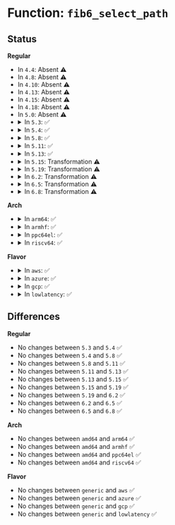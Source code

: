 # Function: <code>fib6_select_path</code>

## Status
<b>Regular</b>
<ul>
<li>
In <code>4.4</code>: Absent ⚠️
</li>
<li>
In <code>4.8</code>: Absent ⚠️
</li>
<li>
In <code>4.10</code>: Absent ⚠️
</li>
<li>
In <code>4.13</code>: Absent ⚠️
</li>
<li>
In <code>4.15</code>: Absent ⚠️
</li>
<li>
In <code>4.18</code>: Absent ⚠️
</li>
<li>
In <code>5.0</code>: Absent ⚠️
</li>
<li>
<details>
<summary>In <code>5.3</code>: ✅</summary>

```c
void fib6_select_path(const struct net *net, struct fib6_result *res, struct flowi6 *fl6, int oif, bool have_oif_match, const struct sk_buff *skb, int strict);
```

**Collision:** Unique Global

**Inline:** No

**Transformation:** False

**Instances:**

```
In net/ipv6/route.c (ffffffff81a19410)
Location: net/ipv6/route.c:425
Inline: False
Direct callers:
  - net/ipv6/route.c:ip6_route_check_nh
  - net/ipv6/route.c:ip6_pol_route
  - net/ipv6/route.c:ip6_pol_route_lookup
```
**Symbols:**

```
ffffffff81a19410-ffffffff81a195b5: fib6_select_path (STB_GLOBAL)
```
</details>
</li>
<li>
<details>
<summary>In <code>5.4</code>: ✅</summary>

```c
void fib6_select_path(const struct net *net, struct fib6_result *res, struct flowi6 *fl6, int oif, bool have_oif_match, const struct sk_buff *skb, int strict);
```

**Collision:** Unique Global

**Inline:** No

**Transformation:** False

**Instances:**

```
In net/ipv6/route.c (ffffffff81a50070)
Location: net/ipv6/route.c:427
Inline: False
Direct callers:
  - net/ipv6/route.c:ip6_route_check_nh
  - net/ipv6/route.c:ip6_pol_route
  - net/ipv6/route.c:ip6_pol_route_lookup
```
**Symbols:**

```
ffffffff81a50070-ffffffff81a50215: fib6_select_path (STB_GLOBAL)
```
</details>
</li>
<li>
<details>
<summary>In <code>5.8</code>: ✅</summary>

```c
void fib6_select_path(const struct net *net, struct fib6_result *res, struct flowi6 *fl6, int oif, bool have_oif_match, const struct sk_buff *skb, int strict);
```

**Collision:** Unique Global

**Inline:** No

**Transformation:** False

**Instances:**

```
In net/ipv6/route.c (ffffffff81b47800)
Location: net/ipv6/route.c:427
Inline: False
Direct callers:
  - net/ipv6/route.c:ip6_route_check_nh
  - net/ipv6/route.c:ip6_pol_route
  - net/ipv6/route.c:ip6_pol_route_lookup
```
**Symbols:**

```
ffffffff81b47800-ffffffff81b479ba: fib6_select_path (STB_GLOBAL)
```
</details>
</li>
<li>
<details>
<summary>In <code>5.11</code>: ✅</summary>

```c
void fib6_select_path(const struct net *net, struct fib6_result *res, struct flowi6 *fl6, int oif, bool have_oif_match, const struct sk_buff *skb, int strict);
```

**Collision:** Unique Global

**Inline:** No

**Transformation:** False

**Instances:**

```
In net/ipv6/route.c (ffffffff81b563e0)
Location: net/ipv6/route.c:410
Inline: False
Direct callers:
  - net/ipv6/route.c:ip6_route_check_nh
  - net/ipv6/route.c:ip6_pol_route
  - net/ipv6/route.c:ip6_pol_route_lookup
```
**Symbols:**

```
ffffffff81b563e0-ffffffff81b5659a: fib6_select_path (STB_GLOBAL)
```
</details>
</li>
<li>
<details>
<summary>In <code>5.13</code>: ✅</summary>

```c
void fib6_select_path(const struct net *net, struct fib6_result *res, struct flowi6 *fl6, int oif, bool have_oif_match, const struct sk_buff *skb, int strict);
```

**Collision:** Unique Global

**Inline:** No

**Transformation:** False

**Instances:**

```
In net/ipv6/route.c (ffffffff81b43ff0)
Location: net/ipv6/route.c:413
Inline: False
Direct callers:
  - net/ipv6/route.c:ip6_route_check_nh
  - net/ipv6/route.c:ip6_pol_route
  - net/ipv6/route.c:ip6_pol_route_lookup
```
**Symbols:**

```
ffffffff81b43ff0-ffffffff81b441aa: fib6_select_path (STB_GLOBAL)
```
</details>
</li>
<li>
<details>
<summary>In <code>5.15</code>: Transformation ⚠️</summary>

```c
void fib6_select_path(const struct net *net, struct fib6_result *res, struct flowi6 *fl6, int oif, bool have_oif_match, const struct sk_buff *skb, int strict);
```

**Collision:** Unique Global

**Inline:** No

**Transformation:** True

**Instances:**

```
In net/ipv6/route.c (0)
Location: net/ipv6/route.c:413
Inline: False
Direct callers:
  - net/ipv6/route.c:ip6_route_check_nh
  - net/ipv6/route.c:ip6_pol_route
  - net/ipv6/route.c:ip6_pol_route_lookup
```
**Symbols:**

```
ffffffff81d40018-ffffffff81d400ab: fib6_select_path.cold (STB_LOCAL)
ffffffff81c0af00-ffffffff81c0b10b: fib6_select_path (STB_GLOBAL)
```
</details>
</li>
<li>
<details>
<summary>In <code>5.19</code>: Transformation ⚠️</summary>

```c
void fib6_select_path(const struct net *net, struct fib6_result *res, struct flowi6 *fl6, int oif, bool have_oif_match, const struct sk_buff *skb, int strict);
```

**Collision:** Unique Global

**Inline:** No

**Transformation:** True

**Instances:**

```
In net/ipv6/route.c (0)
Location: net/ipv6/route.c:415
Inline: False
Direct callers:
  - net/ipv6/route.c:ip6_route_check_nh
  - net/ipv6/route.c:ip6_pol_route
  - net/ipv6/route.c:ip6_pol_route_lookup
```
**Symbols:**

```
ffffffff81f0c991-ffffffff81f0ca24: fib6_select_path.cold (STB_LOCAL)
ffffffff81da5ca0-ffffffff81da5ecb: fib6_select_path (STB_GLOBAL)
```
</details>
</li>
<li>
<details>
<summary>In <code>6.2</code>: Transformation ⚠️</summary>

```c
void fib6_select_path(const struct net *net, struct fib6_result *res, struct flowi6 *fl6, int oif, bool have_oif_match, const struct sk_buff *skb, int strict);
```

**Collision:** Unique Global

**Inline:** No

**Transformation:** True

**Instances:**

```
In net/ipv6/route.c (0)
Location: net/ipv6/route.c:415
Inline: False
Direct callers:
  - net/ipv6/route.c:ip6_route_check_nh
  - net/ipv6/route.c:ip6_pol_route
  - net/ipv6/route.c:ip6_pol_route_lookup
```
**Symbols:**

```
ffffffff820b3fe2-ffffffff820b4075: fib6_select_path.cold (STB_LOCAL)
ffffffff81f751f0-ffffffff81f7541b: fib6_select_path (STB_GLOBAL)
```
</details>
</li>
<li>
<details>
<summary>In <code>6.5</code>: Transformation ⚠️</summary>

```c
void fib6_select_path(const struct net *net, struct fib6_result *res, struct flowi6 *fl6, int oif, bool have_oif_match, const struct sk_buff *skb, int strict);
```

**Collision:** Unique Global

**Inline:** No

**Transformation:** True

**Instances:**

```
In net/ipv6/route.c (0)
Location: net/ipv6/route.c:414
Inline: False
Direct callers:
  - net/ipv6/route.c:ip6_pol_route
  - net/ipv6/route.c:ip6_pol_route_lookup
```
**Symbols:**

```
ffffffff821350a9-ffffffff8213513d: fib6_select_path.cold (STB_LOCAL)
ffffffff81fd5280-ffffffff81fd54ab: fib6_select_path (STB_GLOBAL)
```
</details>
</li>
<li>
<details>
<summary>In <code>6.8</code>: Transformation ⚠️</summary>

```c
void fib6_select_path(const struct net *net, struct fib6_result *res, struct flowi6 *fl6, int oif, bool have_oif_match, const struct sk_buff *skb, int strict);
```

**Collision:** Unique Global

**Inline:** No

**Transformation:** True

**Instances:**

```
In net/ipv6/route.c (0)
Location: net/ipv6/route.c:413
Inline: False
Direct callers:
  - net/ipv6/route.c:ip6_pol_route
  - net/ipv6/route.c:ip6_pol_route_lookup
```
**Symbols:**

```
ffffffff82216b6d-ffffffff82216c0e: fib6_select_path.cold (STB_LOCAL)
ffffffff820a2b90-ffffffff820a2e0a: fib6_select_path (STB_GLOBAL)
```
</details>
</li>
</ul>
<b>Arch</b>
<ul>
<li>
<details>
<summary>In <code>arm64</code>: ✅</summary>

```c
void fib6_select_path(const struct net *net, struct fib6_result *res, struct flowi6 *fl6, int oif, bool have_oif_match, const struct sk_buff *skb, int strict);
```

**Collision:** Unique Global

**Inline:** No

**Transformation:** False

**Instances:**

```
In net/ipv6/route.c (ffff800010d13fd0)
Location: net/ipv6/route.c:427
Inline: False
Direct callers:
  - net/ipv6/route.c:ip6_route_check_nh
  - net/ipv6/route.c:ip6_pol_route
  - net/ipv6/route.c:ip6_pol_route_lookup
```
**Symbols:**

```
ffff800010d13fd0-ffff800010d14194: fib6_select_path (STB_GLOBAL)
```
</details>
</li>
<li>
<details>
<summary>In <code>armhf</code>: ✅</summary>

```c
void fib6_select_path(const struct net *net, struct fib6_result *res, struct flowi6 *fl6, int oif, bool have_oif_match, const struct sk_buff *skb, int strict);
```

**Collision:** Unique Global

**Inline:** No

**Transformation:** False

**Instances:**

```
In net/ipv6/route.c (c0e19b6c)
Location: net/ipv6/route.c:427
Inline: False
Direct callers:
  - net/ipv6/route.c:ip6_route_check_nh
  - net/ipv6/route.c:ip6_nh_lookup_table
  - net/ipv6/route.c:ip6_pol_route
  - net/ipv6/route.c:ip6_pol_route_lookup
```
**Symbols:**

```
c0e19b6c-c0e19d24: fib6_select_path (STB_GLOBAL)
```
</details>
</li>
<li>
<details>
<summary>In <code>ppc64el</code>: ✅</summary>

```c
void fib6_select_path(const struct net *net, struct fib6_result *res, struct flowi6 *fl6, int oif, bool have_oif_match, const struct sk_buff *skb, int strict);
```

**Collision:** Unique Global

**Inline:** No

**Transformation:** False

**Instances:**

```
In net/ipv6/route.c (c000000000e40a90)
Location: net/ipv6/route.c:427
Inline: False
Direct callers:
  - net/ipv6/route.c:ip6_route_check_nh
  - net/ipv6/route.c:ip6_pol_route
  - net/ipv6/route.c:ip6_pol_route_lookup
```
**Symbols:**

```
c000000000e40a90-c000000000e40d1c: fib6_select_path (STB_GLOBAL)
```
</details>
</li>
<li>
<details>
<summary>In <code>riscv64</code>: ✅</summary>

```c
void fib6_select_path(const struct net *net, struct fib6_result *res, struct flowi6 *fl6, int oif, bool have_oif_match, const struct sk_buff *skb, int strict);
```

**Collision:** Unique Global

**Inline:** No

**Transformation:** False

**Instances:**

```
In net/ipv6/route.c (ffffffe000859996)
Location: net/ipv6/route.c:427
Inline: False
Direct callers:
  - net/ipv6/route.c:ip6_route_check_nh
  - net/ipv6/route.c:ip6_nh_lookup_table
  - net/ipv6/route.c:ip6_pol_route
  - net/ipv6/route.c:ip6_pol_route_lookup
```
**Symbols:**

```
ffffffe000859996-ffffffe000859b06: fib6_select_path (STB_GLOBAL)
```
</details>
</li>
</ul>
<b>Flavor</b>
<ul>
<li>
<details>
<summary>In <code>aws</code>: ✅</summary>

```c
void fib6_select_path(const struct net *net, struct fib6_result *res, struct flowi6 *fl6, int oif, bool have_oif_match, const struct sk_buff *skb, int strict);
```

**Collision:** Unique Global

**Inline:** No

**Transformation:** False

**Instances:**

```
In net/ipv6/route.c (ffffffff819ef700)
Location: net/ipv6/route.c:427
Inline: False
Direct callers:
  - net/ipv6/route.c:ip6_route_check_nh
  - net/ipv6/route.c:ip6_pol_route
  - net/ipv6/route.c:ip6_pol_route_lookup
```
**Symbols:**

```
ffffffff819ef700-ffffffff819ef8a5: fib6_select_path (STB_GLOBAL)
```
</details>
</li>
<li>
<details>
<summary>In <code>azure</code>: ✅</summary>

```c
void fib6_select_path(const struct net *net, struct fib6_result *res, struct flowi6 *fl6, int oif, bool have_oif_match, const struct sk_buff *skb, int strict);
```

**Collision:** Unique Global

**Inline:** No

**Transformation:** False

**Instances:**

```
In net/ipv6/route.c (ffffffff819ac4c0)
Location: net/ipv6/route.c:427
Inline: False
Direct callers:
  - net/ipv6/route.c:ip6_route_check_nh
  - net/ipv6/route.c:ip6_pol_route
  - net/ipv6/route.c:ip6_pol_route_lookup
```
**Symbols:**

```
ffffffff819ac4c0-ffffffff819ac665: fib6_select_path (STB_GLOBAL)
```
</details>
</li>
<li>
<details>
<summary>In <code>gcp</code>: ✅</summary>

```c
void fib6_select_path(const struct net *net, struct fib6_result *res, struct flowi6 *fl6, int oif, bool have_oif_match, const struct sk_buff *skb, int strict);
```

**Collision:** Unique Global

**Inline:** No

**Transformation:** False

**Instances:**

```
In net/ipv6/route.c (ffffffff81a5a180)
Location: net/ipv6/route.c:427
Inline: False
Direct callers:
  - net/ipv6/route.c:ip6_route_check_nh
  - net/ipv6/route.c:ip6_pol_route
  - net/ipv6/route.c:ip6_pol_route_lookup
```
**Symbols:**

```
ffffffff81a5a180-ffffffff81a5a325: fib6_select_path (STB_GLOBAL)
```
</details>
</li>
<li>
<details>
<summary>In <code>lowlatency</code>: ✅</summary>

```c
void fib6_select_path(const struct net *net, struct fib6_result *res, struct flowi6 *fl6, int oif, bool have_oif_match, const struct sk_buff *skb, int strict);
```

**Collision:** Unique Global

**Inline:** No

**Transformation:** False

**Instances:**

```
In net/ipv6/route.c (ffffffff81a663e0)
Location: net/ipv6/route.c:427
Inline: False
Direct callers:
  - net/ipv6/route.c:ip6_route_check_nh
  - net/ipv6/route.c:ip6_pol_route
  - net/ipv6/route.c:ip6_pol_route_lookup
```
**Symbols:**

```
ffffffff81a663e0-ffffffff81a66585: fib6_select_path (STB_GLOBAL)
```
</details>
</li>
</ul>

## Differences
<b>Regular</b>
<ul>
<li>
No changes between <code>5.3</code> and <code>5.4</code> ✅
</li>
<li>
No changes between <code>5.4</code> and <code>5.8</code> ✅
</li>
<li>
No changes between <code>5.8</code> and <code>5.11</code> ✅
</li>
<li>
No changes between <code>5.11</code> and <code>5.13</code> ✅
</li>
<li>
No changes between <code>5.13</code> and <code>5.15</code> ✅
</li>
<li>
No changes between <code>5.15</code> and <code>5.19</code> ✅
</li>
<li>
No changes between <code>5.19</code> and <code>6.2</code> ✅
</li>
<li>
No changes between <code>6.2</code> and <code>6.5</code> ✅
</li>
<li>
No changes between <code>6.5</code> and <code>6.8</code> ✅
</li>
</ul>
<b>Arch</b>
<ul>
<li>
No changes between <code>amd64</code> and <code>arm64</code> ✅
</li>
<li>
No changes between <code>amd64</code> and <code>armhf</code> ✅
</li>
<li>
No changes between <code>amd64</code> and <code>ppc64el</code> ✅
</li>
<li>
No changes between <code>amd64</code> and <code>riscv64</code> ✅
</li>
</ul>
<b>Flavor</b>
<ul>
<li>
No changes between <code>generic</code> and <code>aws</code> ✅
</li>
<li>
No changes between <code>generic</code> and <code>azure</code> ✅
</li>
<li>
No changes between <code>generic</code> and <code>gcp</code> ✅
</li>
<li>
No changes between <code>generic</code> and <code>lowlatency</code> ✅
</li>
</ul>
